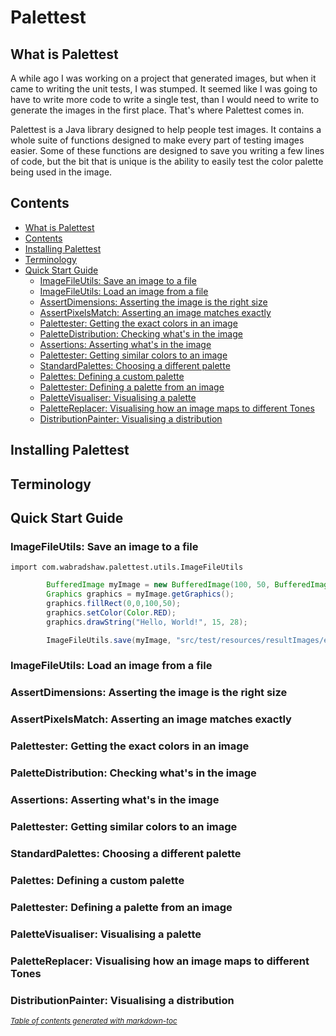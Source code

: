# Palettest

## What is Palettest

A while ago I was working on a project that generated images, but when it came to writing the unit tests, I was stumped.
It seemed like I was going to have to write more code to write a single test, than I would need to write to generate
the images in the first place. That's where Palettest comes in.

Palettest is a Java library designed to help people test images. It contains a whole suite of functions designed to
make every part of testing images easier. Some of these functions are designed to save you writing a few lines of code,
but the bit that is unique is the ability to easily test the color palette being used in the image.

## Contents

- [What is Palettest](#what-is-palettest)
- [Contents](#contents)
- [Installing Palettest](#installing-palettest)
- [Terminology](#terminology)
- [Quick Start Guide](#quick-start-guide)
  * [ImageFileUtils: Save an image to a file](#imagefileutils--save-an-image-to-a-file)
  * [ImageFileUtils: Load an image from a file](#imagefileutils--load-an-image-from-a-file)
  * [AssertDimensions: Asserting the image is the right size](#assertdimensions--asserting-the-image-is-the-right-size)
  * [AssertPixelsMatch: Asserting an image matches exactly](#assertpixelsmatch--asserting-an-image-matches-exactly)
  * [Palettester: Getting the exact colors in an image](#palettester--getting-the-exact-colors-in-an-image)
  * [PaletteDistribution: Checking what's in the image](#palettedistribution--checking-what-s-in-the-image)
  * [Assertions: Asserting what's in the image](#assertions--asserting-what-s-in-the-image)
  * [Palettester: Getting similar colors to an image](#palettester--getting-similar-colors-to-an-image)
  * [StandardPalettes: Choosing a different palette](#standardpalettes--choosing-a-different-palette)
  * [Palettes: Defining a custom palette](#palettes--defining-a-custom-palette)
  * [Palettester: Defining a palette from an image](#palettester--defining-a-palette-from-an-image)
  * [PaletteVisualiser: Visualising a palette](#palettevisualiser--visualising-a-palette)
  * [PaletteReplacer: Visualising how an image maps to different Tones](#palettereplacer--visualising-how-an-image-maps-to-different-tones)
  * [DistributionPainter: Visualising a distribution](#distributionpainter--visualising-a-distribution)

## Installing Palettest

## Terminology

## Quick Start Guide

### ImageFileUtils: Save an image to a file

`import com.wabradshaw.palettest.utils.ImageFileUtils`

```java
        BufferedImage myImage = new BufferedImage(100, 50, BufferedImage.TYPE_INT_ARGB);
        Graphics graphics = myImage.getGraphics();
        graphics.fillRect(0,0,100,50);
        graphics.setColor(Color.RED);
        graphics.drawString("Hello, World!", 15, 28);

        ImageFileUtils.save(myImage, "src/test/resources/resultImages/examples/SaveExample.png", "png");
```

### ImageFileUtils: Load an image from a file

### AssertDimensions: Asserting the image is the right size

### AssertPixelsMatch: Asserting an image matches exactly

### Palettester: Getting the exact colors in an image

### PaletteDistribution: Checking what's in the image

### Assertions: Asserting what's in the image

### Palettester: Getting similar colors to an image

### StandardPalettes: Choosing a different palette

### Palettes: Defining a custom palette

### Palettester: Defining a palette from an image

### PaletteVisualiser: Visualising a palette

### PaletteReplacer: Visualising how an image maps to different Tones

### DistributionPainter: Visualising a distribution

<small><i><a href='http://ecotrust-canada.github.io/markdown-toc/'>Table of contents generated with markdown-toc</a></i></small>
